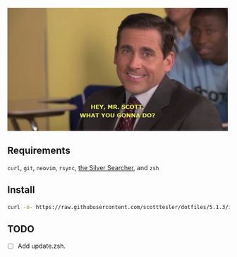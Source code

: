 ![mrscottwhatyougonnado](misc/images/mrscottwhatyougonnado.jpg)

## Requirements

`curl`, `git`, `neovim`, `rsync`, [the Silver Searcher](https://github.com/ggreer/the_silver_searcher#installing), and `zsh`

## Install

```bash
curl -o- https://raw.githubusercontent.com/scotttesler/dotfiles/5.1.3/install.zsh | zsh
```

## TODO

- [ ] Add update.zsh.
